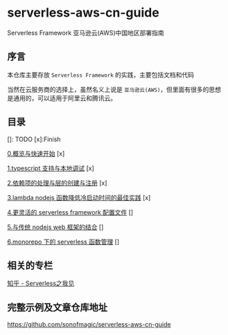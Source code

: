 # serverless-aws-cn-guide

Serverless Framework 亚马逊云(AWS)中国地区部署指南

## 序言

本仓库主要存放 `Serverless Framework` 的实践，主要包括文档和代码

当然在云服务商的选择上，虽然名义上说是 `亚马逊云(AWS)`，但里面有很多的思想是通用的，可以适用于阿里云和腾讯云。

## 目录

[]: TODO [x]:Finish

[0.概览与快速开始](./chapter/0.overview.md) [x]

[1.typescript 支持与本地调试](./chapter/1.nodejs-project.md) [x]

[2.依赖项的处理与层的创建与注册](./chapter/2.layer-and-deps.md) [x]

[3.lambda nodejs 函数降低冷启动时间的最佳实践](./chapter/3.nodejs-bundle.md) [x]

[4.更灵活的 serverless framework 配置文件](./chapter/4.config.md) []

[5.与传统 nodejs web 框架的结合](./chapter/5.web-framework.md) []

[6.monorepo 下的 serverless 函数管理](./chapter/6.monorepo.md) []

## 相关的专栏

[知乎 - Serverless之我见](https://www.zhihu.com/column/c_1340357072555393024)

## 完整示例及文章仓库地址

<https://github.com/sonofmagic/serverless-aws-cn-guide>

